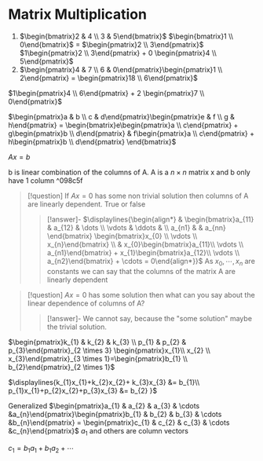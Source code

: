 # Matrix Multiplication

1) $\begin{bmatrix}2 & 4 \\ 3 & 5\end{bmatrix}$ $\begin{bmatrix}1 \\ 0\end{bmatrix}$ = $\begin{pmatrix}2 \\ 3\end{pmatrix}$
$1\begin{pmatrix}2 \\ 3\end{pmatrix} + 0 \begin{pmatrix}4 \\ 5\end{pmatrix}$
2) $\begin{pmatrix}4 & 7 \\ 6 & 0\end{pmatrix}\begin{pmatrix}1 \\ 2\end{pmatrix} = \begin{pmatrix}18 \\ 6\end{pmatrix}$ 

$1\begin{pmatrix}4 \\ 6\end{pmatrix} + 2 \begin{pmatrix}7 \\ 0\end{pmatrix}$


$\begin{pmatrix}a & b \\ c & d\end{pmatrix}\begin{pmatrix}e & f \\ g & h\end{pmatrix} = \begin{bmatrix}e\begin{pmatrix}a \\ c\end{pmatrix} + g\begin{pmatrix}b \\ d\end{pmatrix} & f\begin{pmatrix}a \\ c\end{pmatrix} + h\begin{pmatrix}b \\ d\end{pmatrix} \end{bmatrix}$ 


$Ax = b$

b is linear combination of the columns of A.
A is a $n \times n$ matrix 
x and b only have 1 column ^098c5f

>[!question]
>If $Ax = 0$ has some non trivial solution then columns of A are linearly dependent.
>True or false
>>[!answer]-
>>$\displaylines{\begin{align*} & \begin{bmatrix}a_{11} & a_{12} & \dots \\ \vdots & \ddots & \\  a_{n1} &        & a_{nn} \end{bmatrix} \begin{bmatrix}x_{0} \\ \vdots \\ x_{n}\end{bmatrix} \\ & x_{0}\begin{bmatrix}a_{11}\\ \vdots \\ a_{n1}\end{bmatrix} + x_{1}\begin{bmatrix}a_{12}\\ \vdots \\ a_{n2}\end{bmatrix} + \cdots = 0\end{align*}}$
>>As $x_{0}, \cdots , x_{n}$ are constants we can say that the columns of the matrix A  are linearly dependent

>[!question]
>$Ax = 0$ has some solution then what can you say about the linear dependence of columns of A?
>> [!answer]-
>> We cannot say, because the "some solution" maybe the trivial solution.


$\begin{pmatrix}k_{1} & k_{2} & k_{3} \\ p_{1} & p_{2} & p_{3}\end{pmatrix}_{2 \times 3} \begin{pmatrix}x_{1}\\ x_{2} \\ x_{3}\end{pmatrix}_{3 \times 1}=\begin{pmatrix}b_{1} \\ b_{2}\end{pmatrix}_{2 \times 1}$

$\displaylines{k_{1}x_{1}+k_{2}x_{2}+ k_{3}x_{3} &= b_{1}\\ p_{1}x_{1}+p_{2}x_{2}+p_{3}x_{3} &= b_{2} }$

Generalized
$\begin{pmatrix}a_{1} & a_{2} & a_{3} & \cdots &a_{n}\end{pmatrix}\begin{pmatrix}b_{1} & b_{2} & b_{3} & \cdots &b_{n}\end{pmatrix} = \begin{pmatrix}c_{1} & c_{2} & c_{3} & \cdots &c_{n}\end{pmatrix}$
$a_{1}$ and others are column vectors

$c_{1}= b_{1}a_{1}+ b_{1}a_{2}+  \cdots$
